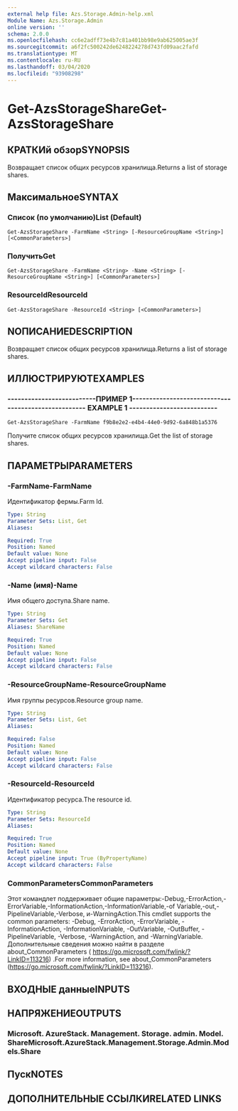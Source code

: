```yaml
---
external help file: Azs.Storage.Admin-help.xml
Module Name: Azs.Storage.Admin
online version: ''
schema: 2.0.0
ms.openlocfilehash: cc6e2adff73e4b7c81a401bb98e9ab625005ae3f
ms.sourcegitcommit: a6f2fc500242de6248224278d743fd09aac2fafd
ms.translationtype: MT
ms.contentlocale: ru-RU
ms.lasthandoff: 03/04/2020
ms.locfileid: "93908298"
---
```

# <span data-ttu-id="2cf0d-101">Get-AzsStorageShare</span><span class="sxs-lookup"><span data-stu-id="2cf0d-101">Get-AzsStorageShare</span></span>

## <span data-ttu-id="2cf0d-102">КРАТКИй обзор</span><span class="sxs-lookup"><span data-stu-id="2cf0d-102">SYNOPSIS</span></span>
<span data-ttu-id="2cf0d-103">Возвращает список общих ресурсов хранилища.</span><span class="sxs-lookup"><span data-stu-id="2cf0d-103">Returns a list of storage shares.</span></span>

## <span data-ttu-id="2cf0d-104">Максимальное</span><span class="sxs-lookup"><span data-stu-id="2cf0d-104">SYNTAX</span></span>

### <span data-ttu-id="2cf0d-105">Список (по умолчанию)</span><span class="sxs-lookup"><span data-stu-id="2cf0d-105">List (Default)</span></span>
```
Get-AzsStorageShare -FarmName <String> [-ResourceGroupName <String>] [<CommonParameters>]
```

### <span data-ttu-id="2cf0d-106">Получить</span><span class="sxs-lookup"><span data-stu-id="2cf0d-106">Get</span></span>
```
Get-AzsStorageShare -FarmName <String> -Name <String> [-ResourceGroupName <String>] [<CommonParameters>]
```

### <span data-ttu-id="2cf0d-107">ResourceId</span><span class="sxs-lookup"><span data-stu-id="2cf0d-107">ResourceId</span></span>
```
Get-AzsStorageShare -ResourceId <String> [<CommonParameters>]
```

## <span data-ttu-id="2cf0d-108">NОПИСАНИЕ</span><span class="sxs-lookup"><span data-stu-id="2cf0d-108">DESCRIPTION</span></span>
<span data-ttu-id="2cf0d-109">Возвращает список общих ресурсов хранилища.</span><span class="sxs-lookup"><span data-stu-id="2cf0d-109">Returns a list of storage shares.</span></span>

## <span data-ttu-id="2cf0d-110">ИЛЛЮСТРИРУЮТ</span><span class="sxs-lookup"><span data-stu-id="2cf0d-110">EXAMPLES</span></span>

### <span data-ttu-id="2cf0d-111">--------------------------ПРИМЕР 1--------------------------</span><span class="sxs-lookup"><span data-stu-id="2cf0d-111">-------------------------- EXAMPLE 1 --------------------------</span></span>
```
Get-AzsStorageShare -FarmName f9b8e2e2-e4b4-44e0-9d92-6a848b1a5376
```

<span data-ttu-id="2cf0d-112">Получите список общих ресурсов хранилища.</span><span class="sxs-lookup"><span data-stu-id="2cf0d-112">Get the list of storage shares.</span></span>

## <span data-ttu-id="2cf0d-113">ПАРАМЕТРЫ</span><span class="sxs-lookup"><span data-stu-id="2cf0d-113">PARAMETERS</span></span>

### <span data-ttu-id="2cf0d-114">-FarmName</span><span class="sxs-lookup"><span data-stu-id="2cf0d-114">-FarmName</span></span>
<span data-ttu-id="2cf0d-115">Идентификатор фермы.</span><span class="sxs-lookup"><span data-stu-id="2cf0d-115">Farm Id.</span></span>

```yaml
Type: String
Parameter Sets: List, Get
Aliases: 

Required: True
Position: Named
Default value: None
Accept pipeline input: False
Accept wildcard characters: False
```

### <span data-ttu-id="2cf0d-116">-Name (имя)</span><span class="sxs-lookup"><span data-stu-id="2cf0d-116">-Name</span></span>
<span data-ttu-id="2cf0d-117">Имя общего доступа.</span><span class="sxs-lookup"><span data-stu-id="2cf0d-117">Share name.</span></span>

```yaml
Type: String
Parameter Sets: Get
Aliases: ShareName

Required: True
Position: Named
Default value: None
Accept pipeline input: False
Accept wildcard characters: False
```

### <span data-ttu-id="2cf0d-118">-ResourceGroupName</span><span class="sxs-lookup"><span data-stu-id="2cf0d-118">-ResourceGroupName</span></span>
<span data-ttu-id="2cf0d-119">Имя группы ресурсов.</span><span class="sxs-lookup"><span data-stu-id="2cf0d-119">Resource group name.</span></span>

```yaml
Type: String
Parameter Sets: List, Get
Aliases: 

Required: False
Position: Named
Default value: None
Accept pipeline input: False
Accept wildcard characters: False
```

### <span data-ttu-id="2cf0d-120">-ResourceId</span><span class="sxs-lookup"><span data-stu-id="2cf0d-120">-ResourceId</span></span>
<span data-ttu-id="2cf0d-121">Идентификатор ресурса.</span><span class="sxs-lookup"><span data-stu-id="2cf0d-121">The resource id.</span></span>

```yaml
Type: String
Parameter Sets: ResourceId
Aliases: 

Required: True
Position: Named
Default value: None
Accept pipeline input: True (ByPropertyName)
Accept wildcard characters: False
```

### <span data-ttu-id="2cf0d-122">CommonParameters</span><span class="sxs-lookup"><span data-stu-id="2cf0d-122">CommonParameters</span></span>
<span data-ttu-id="2cf0d-123">Этот командлет поддерживает общие параметры:-Debug,-ErrorAction,-ErrorVariable,-InformationAction,-InformationVariable,-of Variable,-out,-PipelineVariable,-Verbose, и-WarningAction.</span><span class="sxs-lookup"><span data-stu-id="2cf0d-123">This cmdlet supports the common parameters: -Debug, -ErrorAction, -ErrorVariable, -InformationAction, -InformationVariable, -OutVariable, -OutBuffer, -PipelineVariable, -Verbose, -WarningAction, and -WarningVariable.</span></span> <span data-ttu-id="2cf0d-124">Дополнительные сведения можно найти в разделе about_CommonParameters ( https://go.microsoft.com/fwlink/?LinkID=113216) .</span><span class="sxs-lookup"><span data-stu-id="2cf0d-124">For more information, see about_CommonParameters (https://go.microsoft.com/fwlink/?LinkID=113216).</span></span>

## <span data-ttu-id="2cf0d-125">ВХОДНЫЕ данные</span><span class="sxs-lookup"><span data-stu-id="2cf0d-125">INPUTS</span></span>

## <span data-ttu-id="2cf0d-126">НАПРЯЖЕНИЕ</span><span class="sxs-lookup"><span data-stu-id="2cf0d-126">OUTPUTS</span></span>

### <span data-ttu-id="2cf0d-127">Microsoft. AzureStack. Management. Storage. admin. Model. Share</span><span class="sxs-lookup"><span data-stu-id="2cf0d-127">Microsoft.AzureStack.Management.Storage.Admin.Models.Share</span></span>

## <span data-ttu-id="2cf0d-128">Пуск</span><span class="sxs-lookup"><span data-stu-id="2cf0d-128">NOTES</span></span>

## <span data-ttu-id="2cf0d-129">ДОПОЛНИТЕЛЬНЫЕ ССЫЛКИ</span><span class="sxs-lookup"><span data-stu-id="2cf0d-129">RELATED LINKS</span></span>


